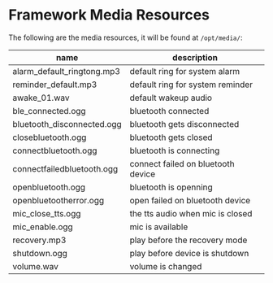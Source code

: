 # Framework Media Resources

The following are the media resources, it will be found at `/opt/media/`:

| name                       | description |
|----------------------------|-------------------------------|
| alarm_default_ringtong.mp3 | default ring for system alarm |
| reminder_default.mp3       | default ring for system reminder |
| awake_01.wav               | default wakeup audio |
| ble_connected.ogg          | bluetooth connected |
| bluetooth_disconnected.ogg | bluetooth gets disconnected |
| closebluetooth.ogg         | bluetooth gets closed |
| connectbluetooth.ogg       | bluetooth is connecting |
| connectfailedbluetooth.ogg | connect failed on bluetooth device |
| openbluetooth.ogg          | bluetooth is openning |
| openbluetootherror.ogg     | open failed on bluetooth device |
| mic_close_tts.ogg          | the tts audio when mic is closed |
| mic_enable.ogg             | mic is available |
| recovery.mp3               | play before the recovery mode |
| shutdown.ogg               | play before device is shutdown |
| volume.wav                 | volume is changed |
